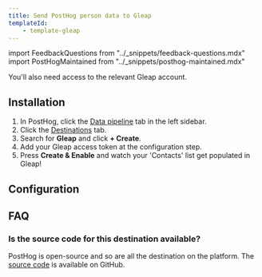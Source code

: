 ```yaml
---
title: Send PostHog person data to Gleap
templateId:
    - template-gleap
---
```


import FeedbackQuestions from "../_snippets/feedback-questions.mdx"
import PostHogMaintained from "../_snippets/posthog-maintained.mdx"


You'll also need access to the relevant Gleap account.

## Installation

1. In PostHog, click the [Data pipeline](https://us.posthog.com/pipeline/overview) tab in the left sidebar.
2. Click the [Destinations](https://us.posthog.com/pipeline/destinations?search=gleap) tab.
3. Search for **Gleap** and click **+ Create**.
4. Add your Gleap access token at the configuration step.
5. Press **Create & Enable** and watch your 'Contacts' list get populated in Gleap!

<HideOnCDPIndex>

## Configuration

<TemplateParameters />

## FAQ

### Is the source code for this destination available?

PostHog is open-source and so are all the destination on the platform. The [source code](https://github.com/PostHog/posthog/blob/master/posthog/cdp/templates/gleap/template_gleap.py) is available on GitHub.

<PostHogMaintained />

<FeedbackQuestions />

</HideOnCDPIndex>